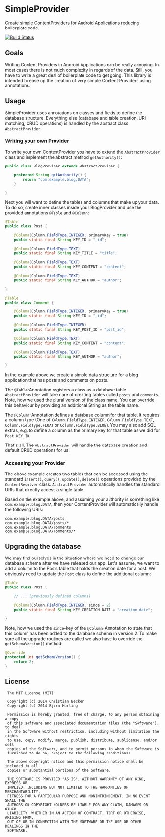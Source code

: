 # SimpleProvider

Create simple ContentProviders for Android Applications reducing boilerplate code.

[![Build Status](https://travis-ci.org/Triple-T/simpleprovider.svg?branch=master)](https://travis-ci.org/Triple-T/simpleprovider)

## Goals

Writing Content Providers in Android Applications can be really annoying. In most cases there is not much complexity in regards of the data. Still, you have to write a great deal of boilerplate code to get going. This library is intended to ease up the creation of very simple Content Providers using annotations.

## Usage

SimpleProvider uses annotations on classes and fields to define the database structure. Everything else (database and table creation, URI matching, CRUD operations) is handled by the abstract class `AbstractProvider`.

### Writing your own Provider

To write your own ContentProvider you have to extend the `AbstractProvider` class and implement the abstract method `getAuthority()`:

```java
public class BlogProvider extends AbstractProvider {

    protected String getAuthority() {
        return "com.example.blog.DATA";
    }

}
```

Next you will want to define the tables and columns that make up your data. 
To do so, create inner classes inside your BlogProvider and use the provided annotations `@Table` and `@Column`:

```java
@Table
public class Post {

    @Column(Column.FieldType.INTEGER, primaryKey = true)
    public static final String KEY_ID = "_id";

    @Column(Column.FieldType.TEXT)
    public static final String KEY_TITLE = "title";
    
    @Column(Column.FieldType.TEXT)
    public static final String KEY_CONTENT = "content";

    @Column(Column.FieldType.TEXT)
    public static final String KEY_AUTHOR = "author";

}

@Table
public class Comment {

    @Column(Column.FieldType.INTEGER, primaryKey = true)
    public static final String KEY_ID = "_id";

    @Column(Column.FieldType.INTEGER)
    public static final String KEY_POST_ID = "post_id";
    
    @Column(Column.FieldType.TEXT)
    public static final String KEY_CONTENT = "content";

    @Column(Column.FieldType.TEXT)
    public static final String KEY_AUTHOR = "author";

}

```

In the example above we create a simple data structure for a blog application that has posts and comments on posts.

The `@Table`-Annotation registers a class as a database table. `AbstractProvider` will take care of creating tables called `posts` and `comments`. Note, how we used the plural version of the class name. You can override this behaviour by providing an additional String as the table name.

The `@Column`-Annotation defines a database column for that table. It requires a column type (One of `Column.FieldType.INTEGER`, `Column.FieldType.TEXT`,  `Column.FieldType.FLOAT` or `Column.FieldType.BLOB`). You may also add SQL extras, e.g. to define a column as the primary key for that table as we did for `Post.KEY_ID`.

That's all. The `AbstractProvider` will handle the database creation and default CRUD operations for us.

### Accessing your Provider

The above example creates two tables that can be accessed using the standard `insert()`, `query()`, `update()`, `delete()` operations provided by the `ContentResolver` class. `AbstractProvider` automatically handles the standard URIs that directly access a single table.

Based on the example above, and assuming your authority is something like ``com.example.blog.DATA``, then your ContentProvider will automatically handle the following URIs:

```
com.example.blog.DATA/posts
com.example.blog.DATA/posts/*
com.example.blog.DATA/comments
com.example.blog.DATA/comments/*
```

## Upgrading the database

We may find ourselves in the situation where we need to change our database schema after we have released our app. Let's assume, we want to add a column to the Posts table that holds the creation date for a post. We obviously need to update the `Post` class to define the additional column:

```java
@Table
public class Post {

    // ... (previously defined columns)

    @Column(Column.FieldType.INTEGER, since = 2)
    public static final String KEY_CREATION_DATE = "creation_date";

}
```

Note, how we used the `since`-key of the `@Column`-Annotation to state that this column has been added to the database schema in version 2. To make sure all the upgrade routines are called we also have to override the `getSchemaVersion()` method:

```java
@Override
protected int getSchemaVersion() {
    return 2;
}
```

## License

	 The MIT License (MIT)
	 
	 Copyright (c) 2014 Christian Becker
	 Copyright (c) 2014 Björn Hurling

	 Permission is hereby granted, free of charge, to any person obtaining a copy
	 of this software and associated documentation files (the "Software"), to deal
	 in the Software without restriction, including without limitation the rights
	 to use, copy, modify, merge, publish, distribute, sublicense, and/or sell
	 copies of the Software, and to permit persons to whom the Software is
	 furnished to do so, subject to the following conditions:

	 The above copyright notice and this permission notice shall be included in all
	 copies or substantial portions of the Software.

	 THE SOFTWARE IS PROVIDED "AS IS", WITHOUT WARRANTY OF ANY KIND, EXPRESS OR
	 IMPLIED, INCLUDING BUT NOT LIMITED TO THE WARRANTIES OF MERCHANTABILITY,
	 FITNESS FOR A PARTICULAR PURPOSE AND NONINFRINGEMENT. IN NO EVENT SHALL THE
 	 AUTHORS OR COPYRIGHT HOLDERS BE LIABLE FOR ANY CLAIM, DAMAGES OR OTHER
	 LIABILITY, WHETHER IN AN ACTION OF CONTRACT, TORT OR OTHERWISE, ARISING FROM,
	 OUT OF OR IN CONNECTION WITH THE SOFTWARE OR THE USE OR OTHER DEALINGS IN THE
	 SOFTWARE.

